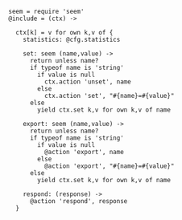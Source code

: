     seem = require 'seem'
    @include = (ctx) ->

      ctx[k] = v for own k,v of {
        statistics: @cfg.statistics

        set: seem (name,value) ->
          return unless name?
          if typeof name is 'string'
            if value is null
              ctx.action 'unset', name
            else
              ctx.action 'set', "#{name}=#{value}"
          else
            yield ctx.set k,v for own k,v of name

        export: seem (name,value) ->
          return unless name?
          if typeof name is 'string'
            if value is null
              @action 'export', name
            else
              @action 'export', "#{name}=#{value}"
          else
            yield ctx.set k,v for own k,v of name

        respond: (response) ->
          @action 'respond', response
      }
